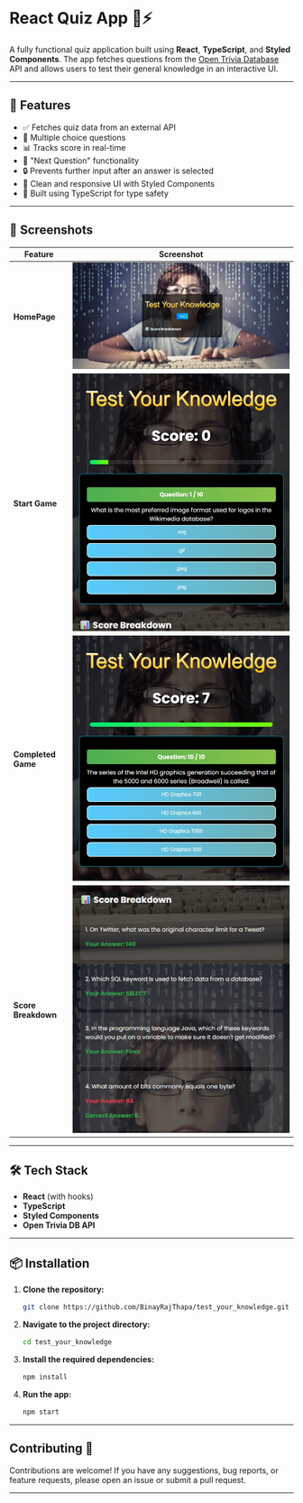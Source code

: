 # React Quiz App 🧠⚡

A fully functional quiz application built using **React**, **TypeScript**, and **Styled Components**. The app fetches questions from the [Open Trivia Database](https://opentdb.com/) API and allows users to test their general knowledge in an interactive UI.

---

## 🚀 Features

- ✅ Fetches quiz data from an external API
- 🎯 Multiple choice questions
- 📊 Tracks score in real-time
- 🔁 "Next Question" functionality
- 🔒 Prevents further input after an answer is selected
- 💅 Clean and responsive UI with Styled Components
- 🧪 Built using TypeScript for type safety

---

## 📸 Screenshots

| Feature | Screenshot |
|---------|-----------|
| **HomePage** | ![HomePage](./images/Homepage.jpg) |
| **Start Game** | ![Start Game](./images/question.jpg) |
| **Completed Game** | ![Completed Game](./images/Final.jpg) |
| **Score Breakdown** | ![Score Breakdown](./images/scorebreakdown.jpg) |

---

## 🛠️ Tech Stack

- **React** (with hooks)
- **TypeScript**
- **Styled Components**
- **Open Trivia DB API**

---

## 📦 Installation

1. **Clone the repository:**
   ```bash
   git clone https://github.com/BinayRajThapa/test_your_knowledge.git

2. **Navigate to the project directory:**
   ```bash
   cd test_your_knowledge

3. **Install the required dependencies:**
   ```bash
   npm install

3. **Run the app:**
   ```bash
   npm start

---

## Contributing 🤝
Contributions are welcome! If you have any suggestions, bug reports, or feature requests, please open an issue or submit a pull request.

---
